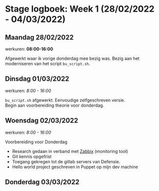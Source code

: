 # Stage logboek: Week 1 (28/02/2022 - 04/03/2022)

## Maandag 28/02/2022

werkuren: __08:00-16:00__

Afgewerkt waar ik vorige donderdag mee bezig was. Bezig aan het moderniseren van het script `bu_script.sh`.

## Dinsdag 01/03/2022

werkuren: _8:00 - 16:00_

`bu_script.sh` afgewerkt. Eenvoudige zelfgeschreven versie.  
Begin aan voorbereiding theorie voor donderdag.

## Woensdag 02/03/2022

werkuren: _8:00 - 16:00_

Voorbereiding voor Donderdag

- Research gedaan in verband met [Zabbix](https://www.zabbix.com/documentation/5.0/en/manual/introduction/about) (monitoring tool)
- Git kennis opgefrist
- Toegang gekregen tot de gitlab servers van Defensie.
- Hello world project geschreven in Puppet op mijn dev machine

## Donderdag 03/03/2022
